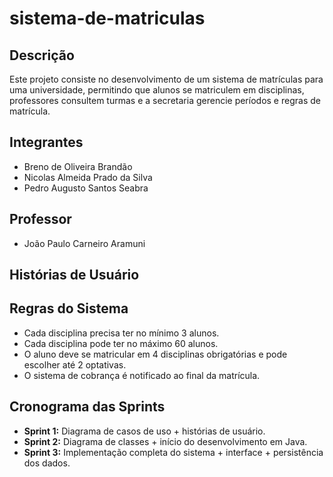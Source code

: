 # sistema-de-matriculas

## Descrição
Este projeto consiste no desenvolvimento de um sistema de matrículas para uma universidade, permitindo que alunos se matriculem em disciplinas, professores consultem turmas e a secretaria gerencie períodos e regras de matrícula.

## Integrantes
- Breno de Oliveira Brandão 
- Nicolas Almeida Prado da Silva	
- Pedro Augusto Santos Seabra	

## Professor
- João Paulo Carneiro Aramuni

## Histórias de Usuário



## Regras do Sistema
- Cada disciplina precisa ter no mínimo 3 alunos.
- Cada disciplina pode ter no máximo 60 alunos.
- O aluno deve se matricular em 4 disciplinas obrigatórias e pode escolher até 2 optativas.
- O sistema de cobrança é notificado ao final da matrícula.

## Cronograma das Sprints
- **Sprint 1:** Diagrama de casos de uso + histórias de usuário.
- **Sprint 2:** Diagrama de classes + início do desenvolvimento em Java.
- **Sprint 3:** Implementação completa do sistema + interface + persistência dos dados.
